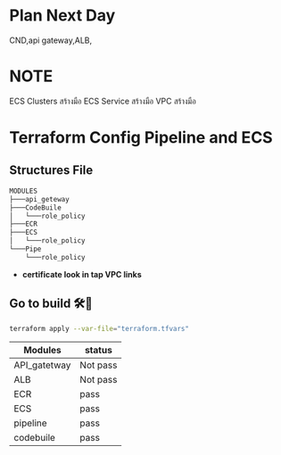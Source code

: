 # Plan Next Day
 CND,api gateway,ALB,

# NOTE
 ECS Clusters สร้างมือ
 ECS Service สร้างมือ
 VPC สร้างมือ

# Terraform Config Pipeline and ECS

## Structures File

```bash
MODULES
├───api_geteway
├───CodeBuile
│   └───role_policy
├───ECR
├───ECS
│   └───role_policy
└───Pipe
    └───role_policy
```

- **certificate look in tap VPC links**

## **Go to build** 🛠️🤯

```bash
terraform apply --var-file="terraform.tfvars"
```

| Modules      | status   |
|--------------|----------|
| API_gatetway | Not pass |
| ALB          | Not pass |
| ECR          | pass     |
| ECS          | pass     |
| pipeline     | pass     |
| codebuile    | pass     |
